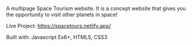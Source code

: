 A multipage Space Tourism website. It is a concept website that gives you the opportunity to visit other planets in space!

Live Project: https://spacetours.netlify.app/

Built with: Javascript Es6+, HTML5, CSS3
